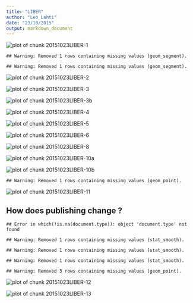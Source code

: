 ```yaml
---
title: "LIBER"
author: "Leo Lahti"
date: "23/10/2015"
output: markdown_document
---
```







![plot of chunk 20151023LIBER-1](figure/20151023LIBER-1-1.png) 


```
## Warning: Removed 1 rows containing missing values (geom_segment).
```

```
## Warning: Removed 1 rows containing missing values (geom_segment).
```

![plot of chunk 20151023LIBER-2](figure/20151023LIBER-2-1.png) 


![plot of chunk 20151023LIBER-3](figure/20151023LIBER-3-1.png) 


![plot of chunk 20151023LIBER-3b](figure/20151023LIBER-3b-1.png) 


![plot of chunk 20151023LIBER-4](figure/20151023LIBER-4-1.png) 




![plot of chunk 20151023LIBER-5](figure/20151023LIBER-5-1.png) 



![plot of chunk 20151023LIBER-6](figure/20151023LIBER-6-1.png) 



![plot of chunk 20151023LIBER-8](figure/20151023LIBER-8-1.png) 




![plot of chunk 20151023LIBER-10a](figure/20151023LIBER-10a-1.png) 

![plot of chunk 20151023LIBER-10b](figure/20151023LIBER-10b-1.png) 



```
## Warning: Removed 1 rows containing missing values (geom_point).
```

![plot of chunk 20151023LIBER-11](figure/20151023LIBER-11-1.png) 

## How does publishing change ?


```
## Error in which(!is.na(document.type)): object 'document.type' not found
```

```
## Warning: Removed 1 rows containing missing values (stat_smooth).
```

```
## Warning: Removed 1 rows containing missing values (stat_smooth).
```

```
## Warning: Removed 1 rows containing missing values (stat_smooth).
```

```
## Warning: Removed 3 rows containing missing values (geom_point).
```

![plot of chunk 20151023LIBER-12](figure/20151023LIBER-12-1.png) 


![plot of chunk 20151023LIBER-13](figure/20151023LIBER-13-1.png) 
